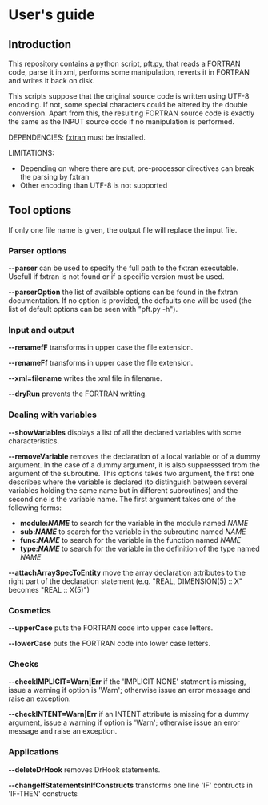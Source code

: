 # User's guide

## Introduction

This repository contains a python script, pft.py, that reads a FORTRAN code,
parse it in xml, performs some manipulation, reverts it in FORTRAN and
writes it back on disk.

This scripts suppose that the original source code is written using UTF-8
encoding. If not, some special characters could be altered by the double
conversion. Apart from this, the resulting FORTRAN source code is exactly
the same as the INPUT source code if no manipulation is performed.

DEPENDENCIES: [fxtran](https://github.com/pmarguinaud/fxtran) must be installed.

LIMITATIONS:

 - Depending on where there are put, pre-processor directives can break
   the parsing by fxtran
 - Other encoding than UTF-8 is not supported

## Tool options

If only one file name is given, the output file will replace the input file.

### Parser options

**\--parser** can be used to specify the full path to the fxtran executable.
Usefull if fxtran is not found or if a specific version must be used.

**\--parserOption** the list of available options can be found in the fxtran
documentation. If no option is provided, the defaults one will be used (the
list of default options can be seen with "pft.py -h").

### Input and output

**\--renamefF** transforms in upper case the file extension.

**\--renameFf** transforms in upper case the file extension.

**\--xml=filename** writes the xml file in filename.

**\--dryRun** prevents the FORTRAN writting.

### Dealing with variables

**\--showVariables** displays a list of all the declared variables
with some characteristics.

**\--removeVariable** removes the declaration of a local variable or
of a dummy argument. In the case of a dummy argument, it is also suppresssed
from the argument of the subroutine.
This options takes two argument, the first one describes where the variable
is declared (to distinguish between several variables holding the same name
but in different subroutines) and the second one is the variable name.
The first argument takes one of the following forms:

 - **module:_NAME_** to search for the variable in the module named _NAME_
 - **sub:_NAME_** to search for the variable in the subroutine named _NAME_
 - **func:_NAME_** to search for the variable in the function named _NAME_
 - **type:_NAME_** to search for the variable in the definition of the type named _NAME_

**\--attachArraySpecToEntity** move the array declaration attributes to the right
part of the declaration statement (e.g. "REAL, DIMENSION(5) :: X" becomes "REAL :: X(5)")

### Cosmetics

**\--upperCase** puts the FORTRAN code into upper case letters.

**\--lowerCase** puts the FORTRAN code into lower case letters.

### Checks

**\--checkIMPLICIT=Warn\|Err** if the 'IMPLICIT NONE' statment is missing,
issue a warning if option is 'Warn'; otherwise issue an error message and
raise an exception.

**\--checkINTENT=Warn\|Err** if an INTENT attribute is missing for a
dummy argument, issue a warning if option is 'Warn'; otherwise issue
an error message and raise an exception.

### Applications

**\--deleteDrHook** removes DrHook statements.

**\--changeIfStatementsInIfConstructs** transforms one line 'IF' contructs
in 'IF-THEN' constructs
